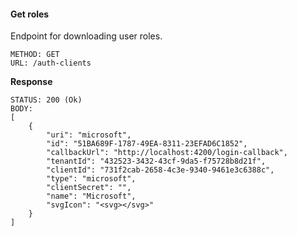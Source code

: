 #### Get roles

Endpoint for downloading user roles.

```
METHOD: GET
URL: /auth-clients
```

**Response**

```
STATUS: 200 (Ok)
BODY:
[
    {
        "uri": "microsoft",
        "id": "51BA689F-1787-49EA-8311-23EFAD6C1852",
        "callbackUrl": "http://localhost:4200/login-callback",
        "tenantId": "432523-3432-43cf-9da5-f75728b8d21f",
        "clientId": "731f2cab-2658-4c3e-9340-9461e3c6388c",
        "type": "microsoft",
        "clientSecret": "",
        "name": "Microsoft",
        "svgIcon": "<svg></svg>"
    }
]
```
